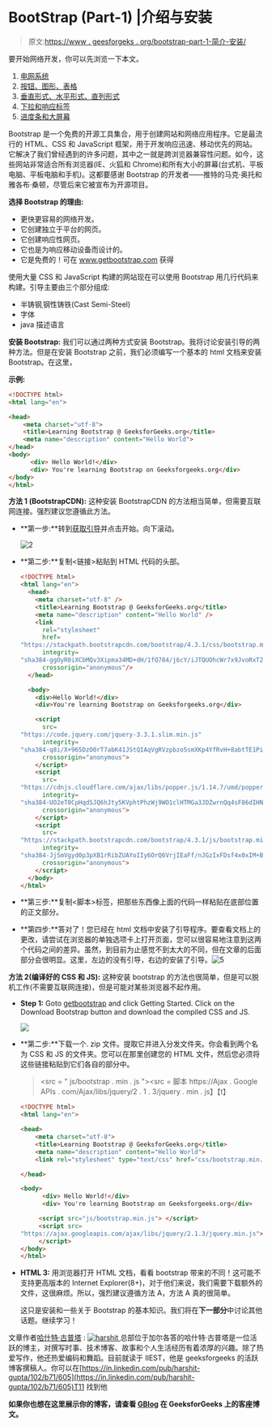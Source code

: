 # BootStrap (Part-1) |介绍与安装

> 原文:[https://www . geesforgeks . org/bootstrap-part-1-简介-安装/](https://www.geeksforgeeks.org/bootstrap-part-1-introduction-and-installation/)

要开始网络开发，你可以先浏览一下本文。

1.  [电网系统](https://www.geeksforgeeks.org/bootstrap-part-2/)
2.  [按钮、图形、表格](https://www.geeksforgeeks.org/bootstrap-part-3/)
3.  [垂直形式、水平形式、直列形式](https://www.geeksforgeeks.org/bootstrap-part-4/)
4.  [下拉和响应标签](https://www.geeksforgeeks.org/bootstrap-part-5/)
5.  [进度条和大屏幕](https://www.geeksforgeeks.org/bootstrap-part-6-progress-bar-jumbotron/)

Bootstrap 是一个免费的开源工具集合，用于创建网站和网络应用程序。它是最流行的 HTML、CSS 和 JavaScript 框架，用于开发响应迅速、移动优先的网站。它解决了我们曾经遇到的许多问题，其中之一就是跨浏览器兼容性问题。如今，这些网站非常适合所有浏览器(IE、火狐和 Chrome)和所有大小的屏幕(台式机、平板电脑、平板电脑和手机)。这都要感谢 Bootstrap 的开发者——推特的马克·奥托和雅各布·桑顿，尽管后来它被宣布为开源项目。

**选择 Bootstrap 的理由:**

*   更快更容易的网络开发。
*   它创建独立于平台的网页。
*   它创建响应性网页。
*   它也是为响应移动设备而设计的。
*   它是免费的！可在 www.getbootstrap.com 获得

使用大量 CSS 和 JavaScript 构建的网站现在可以使用 Bootstrap 用几行代码来构建。引导主要由三个部分组成:

*   半铸钢ˌ钢性铸铁(Cast Semi-Steel)
*   字体
*   java 描述语言

**安装 Bootstrap:** 我们可以通过两种方式安装 Bootstrap。我将讨论安装引导的两种方法。但是在安装 Bootstrap 之前，我们必须编写一个基本的 html 文档来安装 Bootstrap。在这里，

**示例:**

```html
<!DOCTYPE html>
<html lang="en">

<head>
    <meta charset="utf-8">
    <title>Learning Bootstrap @ GeeksforGeeks.org</title>
    <meta name="description" content="Hello World">
</head>
<body>
      <div> Hello World!</div>
      <div> You're learning Bootstrap on Geeksforgeeks.org</div>
</body>
</html>
```

**方法 1 (BootstrapCDN):** 这种安装 BootstrapCDN 的方法相当简单，但需要互联网连接。强烈建议您遵循此方法。

*   **第一步:**转到[获取引导](https://getbootstrap.com/)并点击开始。向下滚动。

    ![2](img/6e4a0aae5e31dd32af28c4ba80aa5d00.png)

*   **第二步:**复制<链接>粘贴到 HTML 代码的头部。

    ```html
    <!DOCTYPE html>
    <html lang="en">
      <head>
        <meta charset="utf-8" />
        <title>Learning Bootstrap @ GeeksforGeeks.org</title>
        <meta name="description" content="Hello World" />
        <link
          rel="stylesheet"
          href=
    "https://stackpath.bootstrapcdn.com/bootstrap/4.3.1/css/bootstrap.min.css"
          integrity=
    "sha384-ggOyR0iXCbMQv3Xipma34MD+dH/1fQ784/j6cY/iJTQUOhcWr7x9JvoRxT2MZw1T"
          crossorigin="anonymous"/>
      </head>

      <body>
        <div>Hello World!</div>
        <div>You're learning Bootstrap on Geeksforgeeks.org</div>

        <script
          src=
    "https://code.jquery.com/jquery-3.3.1.slim.min.js"
          integrity=
    "sha384-q8i/X+965DzO0rT7abK41JStQIAqVgRVzpbzo5smXKp4YfRvH+8abtTE1Pi6jizo"
          crossorigin="anonymous">
        </script>
        <script
          src=
    "https://cdnjs.cloudflare.com/ajax/libs/popper.js/1.14.7/umd/popper.min.js"
          integrity=
    "sha384-UO2eT0CpHqdSJQ6hJty5KVphtPhzWj9WO1clHTMGa3JDZwrnQq4sF86dIHNDz0W1"
          crossorigin="anonymous">
        </script>
        <script
          src=
    "https://stackpath.bootstrapcdn.com/bootstrap/4.3.1/js/bootstrap.min.js"
          integrity=
    "sha384-JjSmVgyd0p3pXB1rRibZUAYoIIy6OrQ6VrjIEaFf/nJGzIxFDsf4x0xIM+B07jRM"
          crossorigin="anonymous">
        </script>
      </body>
    </html>
    ```

*   **第三步:**复制<脚本>标签，把那些东西像上面的代码一样粘贴在底部位置的正文部分。

*   **第四步:**答对了！您已经在 html 文档中安装了引导程序。要查看文档上的更改，请尝试在浏览器的单独选项卡上打开页面，您可以很容易地注意到这两个代码之间的差异。虽然，到目前为止感觉不到太大的不同，但在文章的后面部分会很明显。这里，左边的没有引导，右边的安装了引导。![5](img/89f77a09f0504dcd4f67e85ad3c55a2d.png)

**方法 2(编译好的 CSS 和 JS):** 这种安装 bootstrap 的方法也很简单，但是可以脱机工作(不需要互联网连接)，但是可能对某些浏览器不起作用。

*   **Step 1:** Goto [getbootstrap](https://getbootstrap.com/) and click Getting Started. Click on the Download Bootstrap button and download the compiled CSS and JS.

    ![](img/40506f0af649878880575dd914223a45.png)

*   **第二步:**下载一个. zip 文件。提取它并进入分发文件夹。你会看到两个名为 CSS 和 JS 的文件夹。您可以在那里创建您的 HTML 文件，然后您必须将这些链接粘贴到它们各自的部分中。

    > <src = " js/bootstrap . min . js "></script><src =
    > 脚本 https://Ajax . Google APIs . com/Ajax/libs/jquery/2 . 1 . 3/jquery . min . js】【t】

    ```html
    <!DOCTYPE html>
    <html lang="en">

    <head>
        <meta charset="utf-8">
        <title>Learning Bootstrap @ GeeksforGeeks.org</title>
        <meta name="description" content="Hello World">
        <link rel="stylesheet" type="text/css" href="css/bootstrap.min.css">

    </head>

    <body>
          <div> Hello World!</div>
          <div> You're learning Bootstrap on Geeksforgeeks.org</div>

         <script src="js/bootstrap.min.js"> </script>
         <script src=
    "https://ajax.googleapis.com/ajax/libs/jquery/2.1.3/jquery.min.js">
         </script>
    </body>
    </html>
    ```

*   **HTML 3:** 用浏览器打开 HTML 文档，看看 bootstrap 带来的不同！这可能不支持更高版本的 Internet Explorer(8+)，对于他们来说，我们需要下载额外的文件，这很麻烦。所以，强烈建议遵循方法 A，方法 A 真的很简单。

    这只是安装和一些关于 Bootstrap 的基本知识。我们将在**下一部分**中讨论其他话题。继续学习！

文章作者[哈什特·古普塔](https://in.linkedin.com/pub/harshit-gupta/102/b71/605) : [![harshit](img/935ec39c9ac3ce959b766e2087ec0a07.png) ](https://media.geeksforgeeks.org/wp-content/cdn-uploads/harshit.jpg) 
总部位于加尔各答的哈什特·古普塔是一位活跃的博主，对撰写时事、技术博客、故事和个人生活经历有着浓厚的兴趣。除了热爱写作，他还热爱编码和舞蹈。目前就读于 IIEST，他是 geeksforgeeks 的活跃博客撰稿人。你可以在[https://in.linkedin.com/pub/harshit-gupta/102/b71/605](https://in.linkedin.com/pub/harshit-gupta/102/b71/605)T11 找到他

**如果你也想在这里展示你的博客，请查看 [GBlog](http://geeksquiz.com/gblog/) 在 GeeksforGeeks 上的客座博文。**